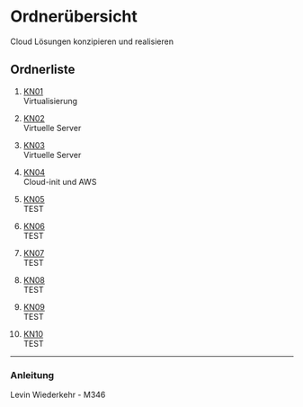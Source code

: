 # Ordnerübersicht

Cloud Lösungen konzipieren und realisieren

## Ordnerliste

1. [KN01](./KN01)  
   Virtualisierung

2. [KN02](./KN02)  
   Virtuelle Server

3. [KN03](./KN03)  
   Virtuelle Server

4. [KN04](./KN04)  
   Cloud-init und AWS

5. [KN05](./KN05)  
   TEST

6. [KN06](./KN06)  
   TEST

7. [KN07](./KN07)  
   TEST

8. [KN08](./KN08)  
   TEST

9. [KN09](./KN09)  
   TEST

10. [KN10](./KN10)  
    TEST

---

### Anleitung

Levin Wiederkehr - M346

